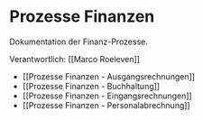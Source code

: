 # Prozesse Finanzen
Dokumentation der Finanz-Prozesse.

Verantwortlich: [[Marco Roeleven]]

* [[Prozesse Finanzen - Ausgangsrechnungen]]
* [[Prozesse Finanzen - Buchhaltung]]
* [[Prozesse Finanzen - Eingangsrechnungen]]
* [[Prozesse Finanzen - Personalabrechnung]]